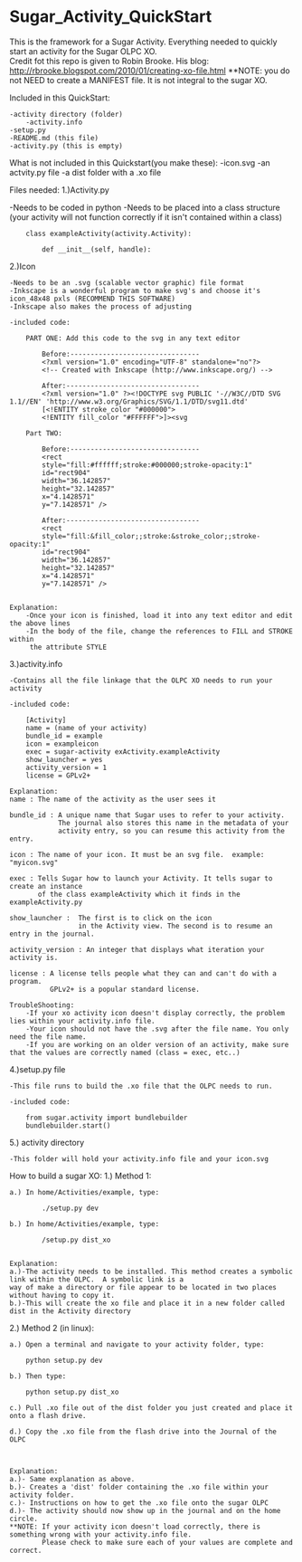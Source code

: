 Sugar_Activity_QuickStart
=========================

This is the framework for a Sugar Activity.  Everything needed to quickly start an activity for the Sugar OLPC XO.\
Credit fot this repo is given to Robin Brooke. His blog: http://rbrooke.blogspot.com/2010/01/creating-xo-file.html
**NOTE: you do not NEED to create a MANIFEST file. It is not integral to the sugar XO.


Included in this QuickStart:

	-activity directory (folder)
		-activity.info
	-setup.py
	-README.md (this file)
	-activity.py (this is empty)
	
What is not included in this Quickstart(you make these):
	-icon.svg
	-an actvity.py file
	-a dist folder with a .xo file



Files needed:
1.)Activity.py

-Needs to be coded in python
-Needs to be placed into a class structure (your activity will not function correctly if it isn't contained within a class)
		
		class exampleActivity(activity.Activity):
		
			def __init__(self, handle):

2.)Icon 

	-Needs to be an .svg (scalable vector graphic) file format
	-Inkscape is a wonderful program to make svg's and choose it's icon_48x48 pxls (RECOMMEND THIS SOFTWARE)
	-Inkscape also makes the process of adjusting 
	
	-included code:
	
		PART ONE: Add this code to the svg in any text editor
		
			Before:--------------------------------
			<?xml version="1.0" encoding="UTF-8" standalone="no"?>
			<!-- Created with Inkscape (http://www.inkscape.org/) -->
		
			After:---------------------------------
			<?xml version="1.0" ?><!DOCTYPE svg PUBLIC '-//W3C//DTD SVG 1.1//EN' 'http://www.w3.org/Graphics/SVG/1.1/DTD/svg11.dtd' 
			[<!ENTITY stroke_color "#000000">
			<!ENTITY fill_color "#FFFFFF">]><svg

		Part TWO:
		
			Before:--------------------------------
			<rect
			style="fill:#ffffff;stroke:#000000;stroke-opacity:1"
			id="rect904"
			width="36.142857"
			height="32.142857"
			x="4.1428571"
			y="7.1428571" />
			
			After:---------------------------------
			<rect
			style="fill:&fill_color;;stroke:&stroke_color;;stroke-opacity:1"
			id="rect904"
			width="36.142857"
			height="32.142857"
			x="4.1428571"
			y="7.1428571" />
			

	Explanation:
		-Once your icon is finished, load it into any text editor and edit the above lines
		-In the body of the file, change the references to FILL and STROKE within 
		 the attribute STYLE
		


3.)activity.info 

	-Contains all the file linkage that the OLPC XO needs to run your activity

	-included code:

		[Activity]
		name = (name of your activity)
		bundle_id = example
		icon = exampleicon
		exec = sugar-activity exActivity.exampleActivity
		show_launcher = yes
		activity_version = 1
		license = GPLv2+

	Explanation:
	name : The name of the activity as the user sees it

	bundle_id : A unique name that Sugar uses to refer to your activity. 
				The journal also stores this name in the metadata of your 
				activity entry, so you can resume this activity from the entry.

	icon : The name of your icon. It must be an svg file.  example: "myicon.svg"

	exec : Tells Sugar how to launch your Activity. It tells sugar to create an instance
		   of the class exampleActivity which it finds in the exampleActivity.py
	
	show_launcher :  The first is to click on the icon
					 in the Activity view. The second is to resume an entry in the journal.
	
	activity_version : An integer that displays what iteration your activity is.
	
	license : A license tells people what they can and can't do with a program.  
			  GPLv2+ is a popular standard license.
			  
	TroubleShooting:
		-If your xo activity icon doesn't display correctly, the problem lies within your activity.info file.  
		-Your icon should not have the .svg after the file name. You only need the file name.
		-If you are working on an older version of an activity, make sure that the values are correctly named (class = exec, etc..)

4.)setup.py file

	-This file runs to build the .xo file that the OLPC needs to run.

	-included code:

		from sugar.activity import bundlebuilder
		bundlebuilder.start()


5.) activity directory

	-This folder will hold your activity.info file and your icon.svg
	


How to build a sugar XO:
1.) Method 1:

	a.)	In home/Activities/example, type:

			./setup.py dev
		
	b.)	In home/Activities/example, type:
	
			/setup.py dist_xo
		
		
	Explanation:
	a.)-The activity needs to be installed. This method creates a symbolic link within the OLPC.  A symbolic link is a 
	way of make a directory or file appear to be located in two places without having to copy it.
	b.)-This will create the xo file and place it in a new folder called dist in the Activity directory
	
	
2.) Method 2 (in linux):

	a.) Open a terminal and navigate to your activity folder, type:
		
		python setup.py dev
		
	b.) Then type:
		
		python setup.py dist_xo
		
	c.) Pull .xo file out of the dist folder you just created and place it onto a flash drive.
	
	d.) Copy the .xo file from the flash drive into the Journal of the OLPC
			
	

	Explanation:
	a.)- Same explanation as above.
	b.)- Creates a 'dist' folder containing the .xo file within your activity folder.
	c.)- Instructions on how to get the .xo file onto the sugar OLPC
	d.)- The activity should now show up in the journal and on the home circle.
	**NOTE: If your activity icon doesn't load correctly, there is something wrong with your activity.info file.
			Please check to make sure each of your values are complete and correct.
			
